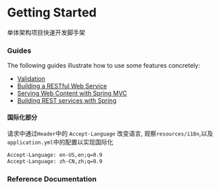 # Getting Started

单体架构项目快速开发脚手架

### Guides

The following guides illustrate how to use some features concretely:

* [Validation](https://spring.io/guides/gs/validating-form-input/)
* [Building a RESTful Web Service](https://spring.io/guides/gs/rest-service/)
* [Serving Web Content with Spring MVC](https://spring.io/guides/gs/serving-web-content/)
* [Building REST services with Spring](https://spring.io/guides/tutorials/rest/)


#### 国际化部分
请求中通过`Header`中的 `Accept-Language` 改变语言, 观察`resources/i18n`,以及 `application.yml`中的配置以实现国际化
```html
Accept-Language: en-US,en;q=0.9
Accept-Language: zh-CN,zh;q=0.9
```
### Reference Documentation

